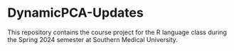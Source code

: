 # DynamicPCA-Updates
 This repository contains the course project for the R language class during the Spring 2024 semester at Southern Medical University. 
